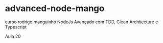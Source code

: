 # advanced-node-mango
curso rodrigo manguinho NodeJs Avançado com TDD, Clean Architecture e Typescript

Aula 20
